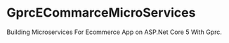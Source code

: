 # GprcECommarceMicroServices
Building Microservices For  Ecommerce App on ASP.Net Core 5 With Gprc.
